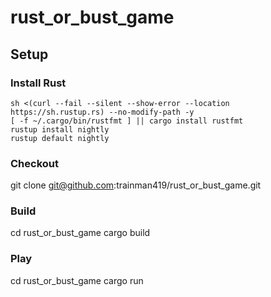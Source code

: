 # rust_or_bust_game

## Setup

### Install Rust

```
sh <(curl --fail --silent --show-error --location https://sh.rustup.rs) --no-modify-path -y
[ -f ~/.cargo/bin/rustfmt ] || cargo install rustfmt
rustup install nightly
rustup default nightly
```

### Checkout

git clone git@github.com:trainman419/rust_or_bust_game.git

### Build

cd rust_or_bust_game
cargo build

### Play

cd rust_or_bust_game
cargo run
